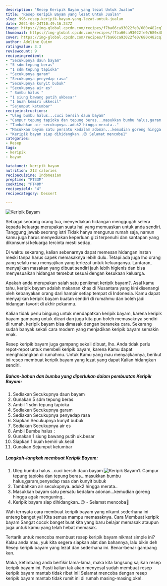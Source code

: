 ```yaml
---
description: "Resep Keripik Bayam yang lezat Untuk Jualan"
title: "Resep Keripik Bayam yang lezat Untuk Jualan"
slug: 996-resep-keripik-bayam-yang-lezat-untuk-jualan
date: 2021-06-24T10:49:16.237Z
image: https://img-global.cpcdn.com/recipes/f7ba66ca93022fe0/680x482cq70/keripik-bayam-foto-resep-utama.jpg
thumbnail: https://img-global.cpcdn.com/recipes/f7ba66ca93022fe0/680x482cq70/keripik-bayam-foto-resep-utama.jpg
cover: https://img-global.cpcdn.com/recipes/f7ba66ca93022fe0/680x482cq70/keripik-bayam-foto-resep-utama.jpg
author: Adeline Quinn
ratingvalue: 3.3
reviewcount: 9
recipeingredient:
- "Secukupnya daun bayam"
- "5 sdm tepung beras"
- "1 sdm tepung tapioka"
- "Secukupnya garam"
- "Secukupnya penyedap rasa"
- "Secukupnya kunyit bubuk"
- "Secukupnya air es"
- " Bumbu halus "
- "1 siung bawang putih ukbesar"
- "1 buah kemiri ukkecil"
- "Sejumput ketumbar"
recipeinstructions:
- "Uleg bumbu halus...cuci bersih daun bayam"
- "Campur tepung tapioka dan tepung beras...masukkan bumbu halus,garam,penyedap rasa dan kunyit bubuk"
- "Tambahkan air secukupnya..aduk2 hingga merata.."
- "Masukkan bayam satu persatu kedalam adonan...kemudian goreng hingga agak menguning.."
- "Keripik bayam siap dihidangkan..😉 Selamat mencoba🥰"
categories:
- Resep
tags:
- keripik
- bayam

katakunci: keripik bayam 
nutrition: 213 calories
recipecuisine: Indonesian
preptime: "PT33M"
cooktime: "PT40M"
recipeyield: "4"
recipecategory: Dessert

---
```



![Keripik Bayam](https://img-global.cpcdn.com/recipes/f7ba66ca93022fe0/680x482cq70/keripik-bayam-foto-resep-utama.jpg)

Sebagai seorang orang tua, menyediakan hidangan menggugah selera kepada keluarga merupakan suatu hal yang memuaskan untuk anda sendiri. Tanggung jawab seorang istri Tidak hanya mengurus rumah saja, namun kamu juga harus menyediakan keperluan gizi terpenuhi dan santapan yang dikonsumsi keluarga tercinta mesti sedap.

Di waktu  sekarang, kalian sebenarnya dapat memesan hidangan instan meski tanpa harus capek memasaknya lebih dulu. Tetapi ada juga lho orang yang selalu mau menyajikan yang terlezat untuk keluarganya. Lantaran, menyajikan masakan yang dibuat sendiri jauh lebih higienis dan bisa menyesuaikan hidangan tersebut sesuai dengan kesukaan keluarga. 



Apakah anda merupakan salah satu penikmat keripik bayam?. Asal kamu tahu, keripik bayam adalah makanan khas di Nusantara yang kini disenangi oleh kebanyakan orang dari hampir setiap tempat di Indonesia. Kamu dapat menyajikan keripik bayam buatan sendiri di rumahmu dan boleh jadi hidangan favorit di akhir pekanmu.

Kalian tidak perlu bingung untuk mendapatkan keripik bayam, karena keripik bayam gampang untuk dicari dan juga kita pun boleh memasaknya sendiri di rumah. keripik bayam bisa dimasak dengan beraneka cara. Sekarang sudah banyak sekali cara modern yang menjadikan keripik bayam semakin enak.

Resep keripik bayam juga gampang sekali dibuat, lho. Anda tidak perlu repot-repot untuk membeli keripik bayam, karena Kamu dapat menghidangkan di rumahmu. Untuk Kamu yang mau menyajikannya, berikut ini resep membuat keripik bayam yang lezat yang dapat Kalian hidangkan sendiri.

<!--inarticleads1-->

##### Bahan-bahan dan bumbu yang diperlukan dalam pembuatan Keripik Bayam:

1. Sediakan Secukupnya daun bayam
1. Gunakan 5 sdm tepung beras
1. Ambil 1 sdm tepung tapioka
1. Sediakan Secukupnya garam
1. Sediakan Secukupnya penyedap rasa
1. Siapkan Secukupnya kunyit bubuk
1. Sediakan Secukupnya air es
1. Ambil  Bumbu halus :
1. Gunakan 1 siung bawang putih uk.besar
1. Siapkan 1 buah kemiri uk.kecil
1. Gunakan Sejumput ketumbar




<!--inarticleads2-->

##### Langkah-langkah membuat Keripik Bayam:

1. Uleg bumbu halus...cuci bersih daun bayam
<img src="https://img-global.cpcdn.com/steps/7f7df7127aad6ca7/160x128cq70/keripik-bayam-langkah-memasak-1-foto.jpg" alt="Keripik Bayam">1. Campur tepung tapioka dan tepung beras...masukkan bumbu halus,garam,penyedap rasa dan kunyit bubuk
1. Tambahkan air secukupnya..aduk2 hingga merata..
1. Masukkan bayam satu persatu kedalam adonan...kemudian goreng hingga agak menguning..
1. Keripik bayam siap dihidangkan..😉 - Selamat mencoba🥰




Wah ternyata cara membuat keripik bayam yang nikamt sederhana ini enteng banget ya! Kita semua mampu memasaknya. Cara Membuat keripik bayam Sangat cocok banget buat kita yang baru belajar memasak ataupun juga untuk kamu yang telah hebat memasak.

Tertarik untuk mencoba membuat resep keripik bayam nikmat simple ini? Kalau anda mau, yuk kita segera siapkan alat dan bahannya, lalu bikin deh Resep keripik bayam yang lezat dan sederhana ini. Benar-benar gampang kan. 

Maka, ketimbang anda berfikir lama-lama, maka kita langsung sajikan resep keripik bayam ini. Pasti kalian tak akan menyesal sudah membuat resep keripik bayam mantab tidak ribet ini! Selamat mencoba dengan resep keripik bayam mantab tidak rumit ini di rumah masing-masing,oke!.

